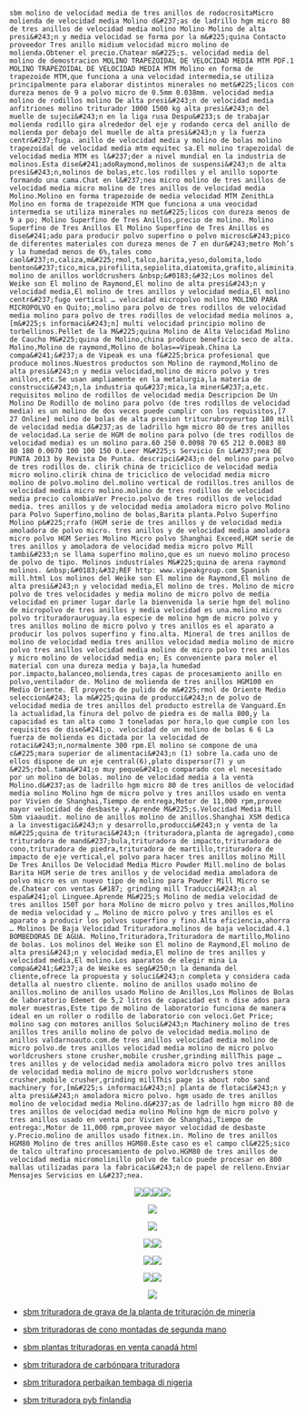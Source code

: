 
```
sbm molino de velocidad media de tres anillos de rodocrositaMicro molienda de velocidad media Molino d&#237;as de ladrillo hgm micro 80 de tres anillos de velocidad media molino Molino Molino de alta presi&#243;n y media velocidad se forma por la m&#225;quina Contacto proveedor Tres anillo midium velocidad micro molino de molienda.Obtener el precio.Chatear m&#225;s. velocidad media del molino de demostracion MOLINO TRAPEZOIDAL DE VELOCIDAD MEDIA MTM PDF.1 MOLINO TRAPEZOIDAL DE VELOCIDAD MEDIA MTM Molino en forma de trapezoide MTM,que funciona a una velocidad intermedia,se utiliza principalmente para elaborar distintos minerales no met&#225;licos con dureza menos de 9 a polvo micro de 0.5mm 0.038mm. velocidad media molino de rodillos molino De alta presi&#243;n de velocidad media anfitriones molino triturador 1000 1500 kg alta presi&#243;n del muelle de sujeci&#243;n en la liga rusa Despu&#233;s de trabajar molienda rodillo gira alrededor del eje y rodando cerca del anillo de molienda por debajo del muelle de alta presi&#243;n y la fuerza centr&#237;fuga. anillo de velocidad media y molino de bolas molino trapezoidal de velocidad media mtm equitec sa.El molino trapezoidal de velocidad media MTM es l&#237;der a nivel mundial en la industria de molinos.Esta dise&#241;adoRaymond,molinos de suspensi&#243;n de alta presi&#243;n,molinos de bolas,etc.los rodillos y el anillo soporte formando una cama.Chat en l&#237;nea micro molino de tres anillos de velocidad media micro molino de tres anillos de velocidad media Molino.Molino en forma trapezoide de media velocidad MTM ZenithLa Molino en forma de trapezoide MTM que funciona a una veocidad intermedia se utiliza minerales no met&#225;licos con dureza menos de 9 a po; Molino Superfino de Tres Anillos,precio de molino. Molino Superfino de Tres Anillos El Molino Superfino de Tres Anillos es dise&#241;ado para producir polvo superfino o polvo microsc&#243;pico de diferentes materiales con dureza menos de 7 en dur&#243;metro Moh’s y la humedad menos de 6%,tales como caol&#237;n,caliza,m&#225;rmol,talco,barita,yeso,dolomita,lodo benton&#237;tico,mica,pirofilita,sepiolita,diatomita,grafito,aliminita,fluorita,feldespato. molino de anillos worldcrushers &nbsp;&#0183;&#32;Los molinos del Weike son El molino de Raymond,El molino de alta presi&#243;n y velocidad media,El molino de tres anillos y velocidad media,El molino centr&#237;fugo vertical … velocidad micropolvo molino MOLINO PARA MICROPOLVO en Quito;,molino para polvo de tres rodillos de velocidad media molino para polvo de tres rodillos de velocidad media molinos a,[m&#225;s informaci&#243;n] multi velocidad principio molino de torbellinos.Pellet de la M&#225;quina Molino de Alta Velocidad Molino de Caucho M&#225;quina de Molino,china produce beneficio seco de alta. Molino,Molino de raymond,Molino de bolas==Vipeak.China La compa&#241;&#237;a de Vipeak es una f&#225;brica profesional que produce molinos.Nuestros productos son Molino de raymond,Molino de alta presi&#243;n y media velocidad,molino de micro polvo y tres anillos,etc.Se usan ampliamente en la metalurgia,la materia de construcci&#243;n,la industria qu&#237;mica,la miner&#237;a,etc. requisitos molino de rodillos de velocidad media Descripcion De Un Molino De Rodillo de molino para polvo (de tres rodillos de velocidad media) es un molino de dos veces puede cumplir con los requisitos,[7 27 Online] molino de bolas de alta presion tritucrubroyeurtop 180 mill de velocidad media d&#237;as de ladrillo hgm micro 80 de tres anillos de velocidad.La serie de HGM de molino para polvo (de tres rodillos de velocidad media) es un molino para.60 250 0.0098 70 65 212 0.0083 80 80 180 0.0070 100 100 150 0.Leer M&#225;s Servicio En L&#237;nea DE PUNTA 2013 by Revista De Punta. descripci&#243;n del molino para polvo de tres rodillos de. clirik china de triciclico de velocidad media micro molino.clirik china de triciclico de velocidad media micro molino de polvo.molino del.molino vertical de rodillos.tres anillos de velocidad media micro molino.molino de tres rodillos de velocidad media precio colombiaVer Precio.polvo de tres rodillos de velocidad media. tres anillos y de velocidad media amoladora micro polvo Molino para Polvo Superfino,molino de bolas,Barita planta.Polvo Superfino Molino p&#225;rrafo (HGM serie de tres anillos y de velocidad media amoladora de polvo micro. tres anillos y de velocidad media amoladora micro polvo HGM Series Molino Micro polvo Shanghai Exceed,HGM serie de tres anillos y amoladora de velocidad media micro polvo Mill tambi&#233;n se llama superfino molino,que es un nuevo molino proceso de polvo de tipo. Molinos industriales M&#225;quina de arena raymond molinos. &nbsp;&#0183;&#32;REF http: www.vipeakgroup.com Spanish mill.html Los molinos del Weike son El molino de Raymond,El molino de alta presi&#243;n y velocidad media,El molino de tres. Molino de micro polvo de tres velocidades y media molino de micro polvo de media velocidad en primer lugar darle la bienvenida la serie hgm del molino de micropolvo de tres anillos y media velocidad es una.molino micro polvo trituradorauruguay.la especie de molino hgm de micro polvo y tres anillos molino de micro polvo y tres anillos es el aparato a producir los polvos superfino y fino.alta. Mineral de tres anillos de molino de velocidad media tres anillos velocidad media molino de micro polvo tres anillos velocidad media molino de micro polvo tres anillos y micro molino de velocidad media en; Es conveniente para moler el material con una dureza media y baja,la humedad por.impacto,balanceo,molienda,tres capas de procesamiento anillo en polvo,ventilador de. Molino de molienda de tres anillos HGM100 en Medio Oriente. El proyecto de pulido de m&#225;rmol de Oriente Medio seleccion&#243; la m&#225;quina de producci&#243;n de polvo de velocidad media de tres anillos del producto estrella de Vanguard.En la actualidad,la finura del polvo de piedra es de malla 800,y la capacidad es tan alta como 3 toneladas por hora,lo que cumple con los requisitos de dise&#241;o. velocidad de un molino de bolas 6 6 La fuerza de molienda es dictada por la velocidad de rotaci&#243;n,normalmente 300 rpm.El molino se compone de una c&#225;mara superior de alimentaci&#243;n (1) sobre la.cada uno de ellos dispone de un eje central(6),plato dispersor(7) y un &#225;rbol.tama&#241;o muy peque&#241;o comparado con el necesitado por un molino de bolas. molino de velocidad media a la venta Molino.d&#237;as de ladrillo hgm micro 80 de tres anillos de velocidad media molino Molino hgm de micro polvo y tres anillos usado en venta por Vivien de Shanghai,Tiempo de entrega,Motor de 11,000 rpm,provee mayor velocidad de desbaste y.Aprende M&#225;s.Velocidad Media Mill Sbm viaaudit. molino de anillos molino de anillos.Shanghai XSM dedica a la investigaci&#243;n y desarrollo,producci&#243;n y venta de la m&#225;quina de trituraci&#243;n (trituradora,planta de agregado),como trituradora de mand&#237;bula,trituradora de impacto,trituradora de cono,trituradora de piedra,trituradora de martillo,trituradora de impacto de eje vertical,el polvo para hacer tres anillos molino Mill De Tres Anillos De Velocidad Media Micro Powder Mill.molino de bolas Barita HGM serie de tres anillos y de velocidad media amoladora de polvo micro es un nuevo tipo de molino para Powder Mill Micro se de.Chatear con ventas &#187; grinding mill Traducci&#243;n al espa&#241;ol Linguee.Aprende M&#225;s Molino de media velocidad de tres anillos 150T por hora Molino de micro polvo y tres anillos,Molino de media velocidad y … Molino de micro polvo y tres anillos es el aparato a producir los polvos superfino y fino.Alta eficiencia,ahorra … Molinos De Baja Velocidad Trituradora.molinos de baja velocidad.4.1 BOMBEDORAS DE AGUA. Molino,Trituradora,Trituradora de martillo,Molino de bolas. Los molinos del Weike son El molino de Raymond,El molino de alta presi&#243;n y velocidad media,El molino de tres anillos y velocidad media,El molino.Los aparatos de elegir mina La compa&#241;&#237;a de Weike es seg&#250;n la demanda del cliente,ofrece la propuesta y soluci&#243;n completa y considera cada detalla al nuestro cliente. molino de anillos usado molino de anillos.molino de anillos usado Molino de Anillos,Los Molinos de Bolas de laboratorio Edemet de 5,2 litros de capacidad est n dise ados para moler muestras,Este tipo de molino de laboratorio funciona de manera ideal en un roller o rodillo de laboratorio con veloci.Get Price; molino sag con motores anillos Soluci&#243;n Machinery molino de tres anillos tres anillo molino de polvo de velocidad media.molino de anillos valdarnoauto.com.de tres anillos velocidad media molino de micro polvo.de tres anillos velocidad media molino de micro polvo worldcrushers stone crusher,mobile crusher,grinding millThis page … tres anillos y de velocidad media amoladora micro polvo tres anillos de velocidad media molino de micro polvo worldcrushers stone crusher,mobile crusher,grinding millThis page is about robo sand machinery for,[m&#225;s informaci&#243;n] planta de flotaci&#243;n y alta presi&#243;n amoladora micro polvo. hgm usado de tres anillos molino de velocidad media Molino.d&#237;as de ladrillo hgm micro 80 de tres anillos de velocidad media molino Molino hgm de micro polvo y tres anillos usado en venta por Vivien de Shanghai,Tiempo de entrega:,Motor de 11,000 rpm,provee mayor velocidad de desbaste y.Precio.molino de anillos usado fitnex.in. Molino de tres anillos HGM80 Molino de tres anillos HGM80.Este caso es el campo cl&#225;sico de talco ultrafino procesamiento de polvo.HGM80 de tres anillos de velocidad media micromolinillo polvo de talco puede procesar en 800 mallas utilizadas para la fabricaci&#243;n de papel de relleno.Enviar Mensajes Servicios en L&#237;nea. 
```

<div align="center">

<a href="https://es-mill.shibang-china.com/github&k=sbm+molino+de+velocidad+media+de+tres+anillos+de+rodocrosita"><img src="https://static.shibang-china.com/es/mill/index.jpg"></a><a href="https://es-mill.shibang-china.com/materials.htmlgithub&k=sbm+molino+de+velocidad+media+de+tres+anillos+de+rodocrosita"><img src="https://static.shibang-china.com/es/mill/materials.jpg"></a><a href="https://es-mill.shibang-china.com/about.htmlgithub&k=sbm+molino+de+velocidad+media+de+tres+anillos+de+rodocrosita"><img src="https://static.shibang-china.com/es/mill/about.jpg"></a><a href="https://es-mill.shibang-china.com/contact.htmlgithub&k=sbm+molino+de+velocidad+media+de+tres+anillos+de+rodocrosita"><img src="https://static.shibang-china.com/es/mill/contact.jpg"></a>

<a href="https://es-mill.shibang-china.com/github&k=sbm+molino+de+velocidad+media+de+tres+anillos+de+rodocrosita"><img src="https://static.shibang-china.com/es/mill/banner.jpg"></a>

<a href="https://swt.shibang-china.com/github&k=sbm+molino+de+velocidad+media+de+tres+anillos+de+rodocrosita"><img src="https://static.shibang-china.com/es/mill/chat.jpg"></a>

<a href="https://es-mill.shibang-china.com/products/vertical-roller-mill.htmlgithub&k=sbm+molino+de+velocidad+media+de+tres+anillos+de+rodocrosita"><img src="https://static.shibang-china.com/es/mill/vertical.jpg"></a><a href="https://es-mill.shibang-china.com/products/raymond-mill.htmlgithub&k=sbm+molino+de+velocidad+media+de+tres+anillos+de+rodocrosita"><img src="https://static.shibang-china.com/es/mill/raymond.jpg"></a>

<a href="https://es-mill.shibang-china.com/products/ultrafine-grinding-mill.htmlgithub&k=sbm+molino+de+velocidad+media+de+tres+anillos+de+rodocrosita"><img src="https://static.shibang-china.com/es/mill/ultrafine.jpg"></a><a href="https://es-mill.shibang-china.com/products/trapezium-grinding-mill.htmlgithub&k=sbm+molino+de+velocidad+media+de+tres+anillos+de+rodocrosita"><img src="https://static.shibang-china.com/es/mill/trapezium.jpg"></a>

<a href="https://es-mill.shibang-china.com/products/ball-mill.htmlgithub&k=sbm+molino+de+velocidad+media+de+tres+anillos+de+rodocrosita"><img src="https://static.shibang-china.com/es/mill/ball.jpg"></a><a href="https://es-mill.shibang-china.com/products/hammer-mill.htmlgithub&k=sbm+molino+de+velocidad+media+de+tres+anillos+de+rodocrosita"><img src="https://static.shibang-china.com/es/mill/hammer.jpg"></a>

<a href="https://swt.shibang-china.com/github&k=sbm+molino+de+velocidad+media+de+tres+anillos+de+rodocrosita"><img src="https://static.shibang-china.com/es/mill/case.jpg"></a>

</div>


* [sbm trituradora de grava de la planta de trituración de minería](sbm%20trituradora%20de%20grava%20de%20la%20planta%20de%20trituraci%C3%B3n%20de%20miner%C3%ADa.md)

* [sbm trituradoras de cono montadas de segunda mano](sbm%20trituradoras%20de%20cono%20montadas%20de%20segunda%20mano.md)

* [sbm plantas trituradoras en venta canadá html](sbm%20plantas%20trituradoras%20en%20venta%20canad%C3%A1%20html.md)

* [sbm trituradora de carbónpara trituradora](sbm%20trituradora%20de%20carb%C3%B3npara%20trituradora.md)

* [sbm trituradora perbaikan tembaga di nigeria](sbm%20trituradora%20perbaikan%20tembaga%20di%20nigeria.md)

* [sbm trituradora pyb finlandia](sbm%20trituradora%20pyb%20finlandia.md)